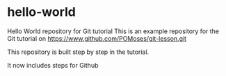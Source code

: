 # hello-world
Hello World repository for Git tutorial
This is an example repository for the Git tutorial on https://www.github.com/POMoses/git-lesson.git

This repository is built step by step in the tutorial.

It now includes steps for Github
